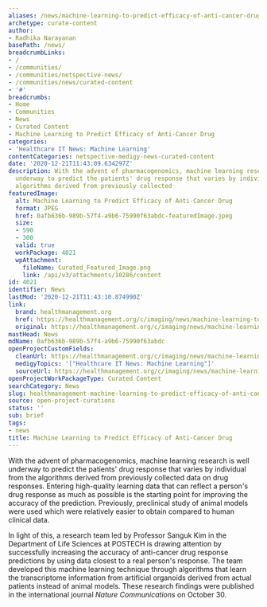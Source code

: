 ```yaml
---
aliases: /news/machine-learning-to-predict-efficacy-of-anti-cancer-drug
archetype: curate-content
author:
- Radhika Narayanan
basePath: /news/
breadcrumbLinks:
- /
- /communities/
- /communities/netspective-news/
- /communities/news/curated-content
- '#'
breadcrumbs:
- Home
- Communities
- News
- Curated Content
- Machine Learning to Predict Efficacy of Anti-Cancer Drug
categories:
- 'Healthcare IT News: Machine Learning'
contentCategories: netspective-medigy-news-curated-content
date: '2020-12-21T11:43:09.634297Z'
description: With the advent of pharmacogenomics, machine learning research is well
  underway to predict the patients' drug response that varies by individual from the
  algorithms derived from previously collected
featuredImage:
  alt: Machine Learning to Predict Efficacy of Anti-Cancer Drug
  format: JPEG
  href: 0afb636b-989b-57f4-a9b6-75990f63abdc-featuredImage.jpeg
  size:
  - 590
  - 300
  valid: true
  workPackage: 4021
  wpAttachment:
    fileName: Curated_Featured_Image.png
    link: /api/v3/attachments/10286/content
id: 4021
identifier: News
lastMod: '2020-12-21T11:43:10.874990Z'
link:
  brand: healthmanagement.org
  href: https://healthmanagement.org/c/imaging/news/machine-learning-to-predict-efficacy-of-anti-cancer-drug
  original: https://healthmanagement.org/c/imaging/news/machine-learning-to-predict-efficacy-of-anti-cancer-drug
mastHead: News
mdName: 0afb636b-989b-57f4-a9b6-75990f63abdc
openProjectCustomFields:
  cleanUrl: https://healthmanagement.org/c/imaging/news/machine-learning-to-predict-efficacy-of-anti-cancer-drug
  medigyTopics: '["Healthcare IT News: Machine Learning"]'
  sourceUrl: https://healthmanagement.org/c/imaging/news/machine-learning-to-predict-efficacy-of-anti-cancer-drug
openProjectWorkPackageType: Curated Content
searchCategory: News
slug: healthmanagement-machine-learning-to-predict-efficacy-of-anti-cancer-drug
source: open-project-curations
status: ''
sub: brief
tags:
- news
title: Machine Learning to Predict Efficacy of Anti-Cancer Drug
---
```


<p>With the advent of pharmacogenomics, machine learning research is well underway to predict the patients' drug response that varies by individual from the algorithms derived from previously collected data on drug responses. Entering high-quality learning data that can reflect a person's drug response as much as possible is the starting point for improving the accuracy of the prediction. Previously, preclinical study of animal models were used which were relatively easier to obtain compared to human clinical data.</p><p>In light of this, a research team led by Professor Sanguk Kim in the Department of Life Sciences at POSTECH is drawing attention by successfully increasing the accuracy of anti-cancer drug response predictions by using data closest to a real person's response. The team developed this machine learning technique through algorithms that learn the transcriptome information from artificial organoids derived from actual patients instead of animal models. These research findings were published in the international journal&nbsp;<i>Nature Communications</i>&nbsp;on October 30.</p>
